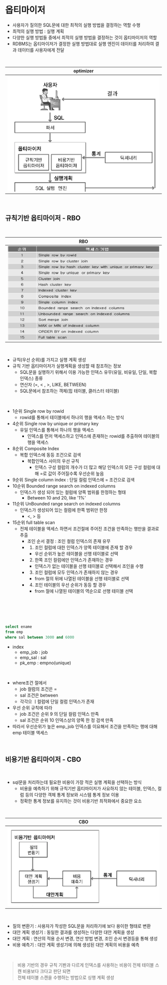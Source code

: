 # 옵티마이저

- 사용자가 질의한 SQL문에 대한 최적의 실행 방법을 결정하는 역할 수행
- 최적의 실행 방법 : 실행 계획
- 다양한 실행 방법들 중에서 최적의 실행 방법을 결정하는 것이 옵티마이저의 역할
- RDBMS는 옵티마이저가 결정한 실행 방법대로 실행 엔진이 데이터를 처리하여 결과 데이터를 사용자에게 전달

</br>

|                  optimizer                  |
| :-----------------------------------------: |
| ![optimizer](./res/../../res/optimizer.png) |

</br>

## 규칙기반 옵티마이저 - RBO

</br>

|               RBO               |
| :-----------------------------: |
| ![rbo](./res/../../res/rbo.png) |

</br>

- 규칙(우선 순위)를 가지고 실행 계획 생성
- 규칙 기반 옵티마이저가 실행계획을 생성할 때 참조하는 정보
  - SQL문을 실행하기 위해서 이용 가능한 인덱스 유무(유일, 비유일, 단일, 복합 인덱스) 종류
  - 연산자 (=, < , >, LIKE, BETWEEN)
  - SQL문에서 참조하는 객체(힙 테이블, 클러스터 테이블)

</br>

- 1순위 Single row by rowid
  - rowid를 통해서 테이블에서 하나의 행을 액세스 하는 방식
- 4순위 Single row by unique or primary key
  - 유일 인덱스를 통해서 하나의 행을 액세스
    - 인덱스를 먼저 액세스하고 인덱스에 존재하는 rowid를 추출하여 테이블의 행을 액세스
- 8순위 Composite Index
  - 복합 인덱스에 동등 조건으로 검색
    - 복합인덱스 사이의 우선 규칙
      - 인덱스 구성 컬럼의 개수가 더 많고 해당 인덱스의 모든 구성 컬럼에 대해 =로 값이 주어질수록 우선순위 높음
- 9순위 Single column index : 단일 컬럼 인덱스에 = 조건으로 검색
- 10순위 Bounded range search on indexed columns
  - 인덱스가 생성 되어 있는 컬럼에 양쪽 범위를 한정하는 형태
    - Between 10 and 20, like '1%'
- 11순위 UnBounded range search on indexed columns
  - 인덱스가 생성되어 있는 컬럼에 한쪽 범위만 한정
    - <, > 등
- 15순위 full table scan
  - 전체 테이블을 액세스 하면서 조건절에 주어진 조건을 만족하는 행만을 결과로 추출
    - 조인 순서 결정 : 조인 컬럼 인덱스의 존재 유무
    - 1. 조인 컬럼에 대한 인덱스가 양쪽 테이블에 존재 할 경우
      - 우선 순위가 높은 테이블을 선행 테이블로 선택
    - 2. 한쪽 조인 컬럼에만 인덱스가 존재하는 경우
      - 인덱스가 없는 테이블을 선행 테이블로 선택해서 조인을 수행
    - 3. 조인 컬럼에 모두 인덱스가 존재하지 않는 경우
      - from 절의 뒤에 나열된 테이블을 선행 테이블로 선택
    - 4. 조인 테이블의 우선 순위가 동등 할 경우
      - from 절에 나열된 테이블의 역순으로 선행 테이블 선택

</br>
</br>
</br>

```sql

select ename
from emp
where sal between 3000 and 6000

```

- index
  - emp_job : job
  - emp_sal : sal
  - pk_emp : empno(unique)

</br>

- where조건 절에서
  - job 컬럼의 조건은 =
  - sal 조건은 between
  - 각각으 ㅣ컬럼에 단일 컬럼 인덱스가 존재
- 우선 순위 규칙에 따라
  - job 조건은 순위 9 의 단일 컬럼 인덱스 만족
  - sal 조건은 순위 10 인덱스상의 양쪽 한 정 검색 만족
- 따라서 우선순위가 높은 emp_job 인덱스를 이요해서 조건을 만족하는 행에 대해 emp 테이블 액세스

</br>

## 비용기반 옵티마이저 - CBO

</br>

- sql문을 처리하는데 필요한 비용이 가장 적은 실행 계획을 선택하는 방식
  - 비용을 예측하기 위해 규칙기반 옵티마이저가 사요하지 않는 테이블, 인덱스, 컬럼 등의 다양한 객체 통계 정보와 시스템 통계 정보 이용
  - 정확한 통계 정보를 유지하는 것이 비용기반 최적화에서 중요한 요소

</br>

|               CBO               |
| :-----------------------------: |
| ![cbo](./res/../../res/cbo.png) |

</br>

- 질의 변환기 : 사용자가 작성한 SQL문을 처리하기에 보다 용이한 형태로 변환
- 대안 계획 생성기 : 동일한 결과를 생성하는 다양한 대안 계획을 생성
- 대안 계획 : 연산의 적용 순서 변경, 연산 방법 변경, 조인 순서 변경등을 통해 생성
- 비용 예측기 : 대안 계획 생성기에 의해 생성된 대안 계획의 비용을 예측

</br>

> 비용 기반의 경우 규칙 기봔과 다르게 인덱스를 사용하는 비용이 전체 테이블 스캔 비용보다 크다고 판단 되면  
> 전체 테이블 스캔을 수행하는 방법으로 싱행 계획 생성

</br>
